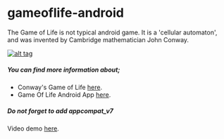 # gameoflife-android
The Game of Life is not typical android game. It is a 'cellular automaton', and was invented by Cambridge mathematician John Conway.

[![alt tag](https://play.google.com/intl/en_us/badges/images/generic/en-play-badge.png)](https://play.google.com/store/apps/details?id=com.mcg.gameoflife)
##### You can find more information about;
* Conway's Game of Life [here](http://tr.wikipedia.org/wiki/Conway%27in_Hayat_Oyunu).
* Game Of Life Android App [here](http://mcemilg.blogspot.com).

##### Do not forget to add appcompat_v7
Video demo [here](http://youtu.be/dYfBsG_vlqg).
